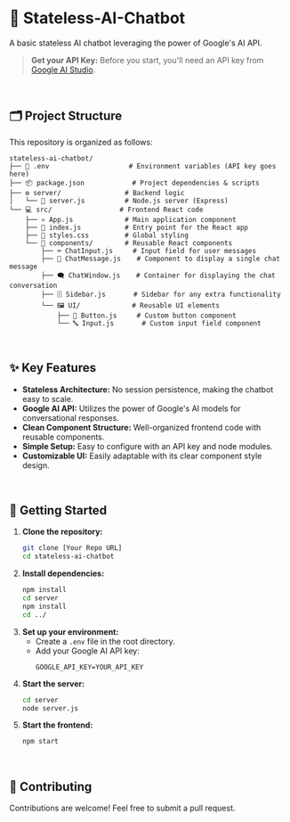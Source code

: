 # 🤖 Stateless-AI-Chatbot

A basic stateless AI chatbot leveraging the power of Google's AI API.

> **Get your API Key:** Before you start, you'll need an API key from [Google AI Studio](https://aistudio.google.com/apikey).

<br>

## 🗂️ Project Structure

This repository is organized as follows:

```
stateless-ai-chatbot/
├── 🔑 .env                    # Environment variables (API key goes here)
├── 📦 package.json            # Project dependencies & scripts
├── ⚙️ server/                # Backend logic
│   └── 🚀 server.js          # Node.js server (Express)
└── 💻 src/                 # Frontend React code
    ├── ⚛️ App.js             # Main application component
    ├── 📜 index.js           # Entry point for the React app
    ├── 🎨 styles.css         # Global styling
    └── 🧩 components/        # Reusable React components
        ├── ⌨️ ChatInput.js     # Input field for user messages
        ├── 💬 ChatMessage.js    # Component to display a single chat message
        ├── 🗨️ ChatWindow.js    # Container for displaying the chat conversation
        ├── 🗄️ Sidebar.js       # Sidebar for any extra functionality
        └── 🖼️ UI/             # Reusable UI elements
            ├── 🔘 Button.js     # Custom button component
            └── 🔤 Input.js       # Custom input field component
```
<br>

## ✨ Key Features

*   **Stateless Architecture:** No session persistence, making the chatbot easy to scale.
*   **Google AI API:** Utilizes the power of Google's AI models for conversational responses.
*   **Clean Component Structure:** Well-organized frontend code with reusable components.
*   **Simple Setup:** Easy to configure with an API key and node modules.
*  **Customizable UI:** Easily adaptable with its clear component style design.
<br>

## 🚀 Getting Started

1.  **Clone the repository:**
    ```bash
    git clone [Your Repo URL]
    cd stateless-ai-chatbot
    ```
2.  **Install dependencies:**
    ```bash
    npm install
    cd server
    npm install
    cd ../
    ```
3.  **Set up your environment:**
    *   Create a `.env` file in the root directory.
    *   Add your Google AI API key:
        ```
        GOOGLE_API_KEY=YOUR_API_KEY
        ```
4. **Start the server:**
    ```bash
    cd server
    node server.js
    ```
5.  **Start the frontend:**
    ```bash
    npm start
    ```
<br>

## 🤝 Contributing

Contributions are welcome! Feel free to submit a pull request.
```
